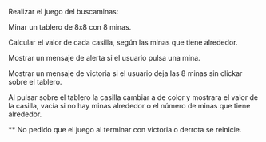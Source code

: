 Realizar el juego del buscaminas:

Minar un tablero de 8x8 con 8 minas.

Calcular el valor de cada casilla, según las minas que tiene alrededor.

Mostrar un mensaje de alerta si el usuario pulsa una mina.

Mostrar un mensaje de victoria si el usuario deja las 8 minas sin clickar sobre el tablero.

Al pulsar sobre el tablero la casilla cambiar a de color y mostrara el valor de la casilla, 
vacía si no hay minas alrededor o el número de minas que tiene alrededor.

** No pedido que el juego al terminar con victoria o derrota se reinicie.
